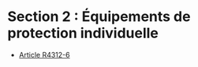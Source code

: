 #  Section 2 : Équipements de protection individuelle

* [Article R4312-6](./LEGIARTI000019760919.md)
